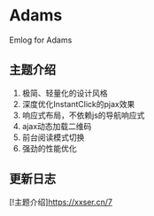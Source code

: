 # Adams
Emlog for Adams
## 主题介绍
1. 极简、轻量化的设计风格
2. 深度优化InstantClick的pjax效果
3. 响应式布局，不依赖js的导航响应式
4. ajax动态加载二维码
5. 前台阅读模式切换
6. 强劲的性能优化
## 更新日志
[!主题介绍]https://xxser.cn/7
